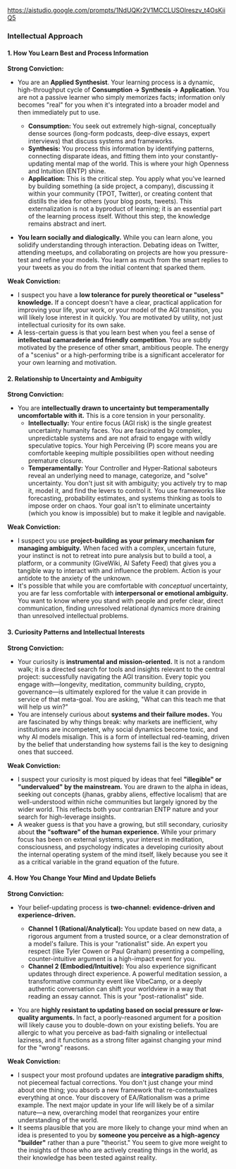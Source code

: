 https://aistudio.google.com/prompts/1NdUQKr2V1MCCLUSOlreszv_t4OsKiiQ5

### Intellectual Approach

#### 1. How You Learn Best and Process Information

**Strong Conviction:**

*   You are an **Applied Synthesist**. Your learning process is a dynamic, high-throughput cycle of **Consumption -> Synthesis -> Application**. You are not a passive learner who simply memorizes facts; information only becomes "real" for you when it's integrated into a broader model and then immediately put to use.
    *   **Consumption:** You seek out extremely high-signal, conceptually dense sources (long-form podcasts, deep-dive essays, expert interviews) that discuss systems and frameworks.
    *   **Synthesis:** You process this information by identifying patterns, connecting disparate ideas, and fitting them into your constantly-updating mental map of the world. This is where your high Openness and Intuition (ENTP) shine.
    *   **Application:** This is the critical step. You apply what you've learned by building something (a side project, a company), discussing it within your community (TPOT, Twitter), or creating content that distills the idea for others (your blog posts, tweets). This externalization is not a byproduct of learning; it is an essential part of the learning process itself. Without this step, the knowledge remains abstract and inert.

*   **You learn socially and dialogically.** While you can learn alone, you solidify understanding through interaction. Debating ideas on Twitter, attending meetups, and collaborating on projects are how you pressure-test and refine your models. You learn as much from the smart replies to your tweets as you do from the initial content that sparked them.

**Weak Conviction:**

*   I suspect you have a **low tolerance for purely theoretical or "useless" knowledge.** If a concept doesn't have a clear, practical application for improving your life, your work, or your model of the AGI transition, you will likely lose interest in it quickly. You are motivated by utility, not just intellectual curiosity for its own sake.
*   A less-certain guess is that you learn best when you feel a sense of **intellectual camaraderie and friendly competition**. You are subtly motivated by the presence of other smart, ambitious people. The energy of a "scenius" or a high-performing tribe is a significant accelerator for your own learning and motivation.

#### 2. Relationship to Uncertainty and Ambiguity

**Strong Conviction:**

*   You are **intellectually drawn to uncertainty but temperamentally uncomfortable with it.** This is a core tension in your personality.
    *   **Intellectually:** Your entire focus (AGI risk) is the single greatest uncertainty humanity faces. You are fascinated by complex, unpredictable systems and are not afraid to engage with wildly speculative topics. Your high Perceiving (P) score means you are comfortable keeping multiple possibilities open without needing premature closure.
    *   **Temperamentally:** Your Controller and Hyper-Rational saboteurs reveal an underlying need to manage, categorize, and "solve" uncertainty. You don't just sit with ambiguity; you actively try to map it, model it, and find the levers to control it. You use frameworks like forecasting, probability estimates, and systems thinking as tools to impose order on chaos. Your goal isn't to eliminate uncertainty (which you know is impossible) but to make it legible and navigable.

**Weak Conviction:**

*   I suspect you use **project-building as your primary mechanism for managing ambiguity.** When faced with a complex, uncertain future, your instinct is not to retreat into pure analysis but to build a tool, a platform, or a community (GiveWiki, AI Safety Feed) that gives you a tangible way to interact with and influence the problem. Action is your antidote to the anxiety of the unknown.
*   It's possible that while you are comfortable with *conceptual* uncertainty, you are far less comfortable with **interpersonal or emotional ambiguity.** You want to know where you stand with people and prefer clear, direct communication, finding unresolved relational dynamics more draining than unresolved intellectual problems.

#### 3. Curiosity Patterns and Intellectual Interests

**Strong Conviction:**

*   Your curiosity is **instrumental and mission-oriented.** It is not a random walk; it is a directed search for tools and insights relevant to the central project: successfully navigating the AGI transition. Every topic you engage with—longevity, meditation, community building, crypto, governance—is ultimately explored for the value it can provide in service of that meta-goal. You are asking, "What can this teach me that will help us win?"
*   You are intensely curious about **systems and their failure modes.** You are fascinated by why things break: why markets are inefficient, why institutions are incompetent, why social dynamics become toxic, and why AI models misalign. This is a form of intellectual red-teaming, driven by the belief that understanding how systems fail is the key to designing ones that succeed.

**Weak Conviction:**

*   I suspect your curiosity is most piqued by ideas that feel **"illegible" or "undervalued" by the mainstream.** You are drawn to the alpha in ideas, seeking out concepts (jhanas, grabby aliens, effective localism) that are well-understood within niche communities but largely ignored by the wider world. This reflects both your contrarian ENTP nature and your search for high-leverage insights.
*   A weaker guess is that you have a growing, but still secondary, curiosity about **the "software" of the human experience.** While your primary focus has been on external systems, your interest in meditation, consciousness, and psychology indicates a developing curiosity about the internal operating system of the mind itself, likely because you see it as a critical variable in the grand equation of the future.

#### 4. How You Change Your Mind and Update Beliefs

**Strong Conviction:**

*   Your belief-updating process is **two-channel: evidence-driven and experience-driven.**
    *   **Channel 1 (Rational/Analytical):** You update based on new data, a rigorous argument from a trusted source, or a clear demonstration of a model's failure. This is your "rationalist" side. An expert you respect (like Tyler Cowen or Paul Graham) presenting a compelling, counter-intuitive argument is a high-impact event for you.
    *   **Channel 2 (Embodied/Intuitive):** You also experience significant updates through direct experience. A powerful meditation session, a transformative community event like VibeCamp, or a deeply authentic conversation can shift your worldview in a way that reading an essay cannot. This is your "post-rationalist" side.

*   You are **highly resistant to updating based on social pressure or low-quality arguments.** In fact, a poorly-reasoned argument for a position will likely cause you to double-down on your existing beliefs. You are allergic to what you perceive as bad-faith signaling or intellectual laziness, and it functions as a strong filter against changing your mind for the "wrong" reasons.

**Weak Conviction:**

*   I suspect your most profound updates are **integrative paradigm shifts**, not piecemeal factual corrections. You don't just change your mind about one thing; you absorb a new framework that re-contextualizes everything at once. Your discovery of EA/Rationalism was a prime example. The next major update in your life will likely be of a similar nature—a new, overarching model that reorganizes your entire understanding of the world.
*   It seems plausible that you are more likely to change your mind when an idea is presented to you by **someone you perceive as a high-agency "builder"** rather than a pure "theorist." You seem to give more weight to the insights of those who are actively creating things in the world, as their knowledge has been tested against reality.